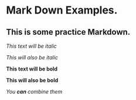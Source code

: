 # Mark Down Examples.

## This is some practice Markdown.

*This text will be italic*


_This will also be italic_


**This text will be bold**


__This will also be bold__


_You **can** combine them_


